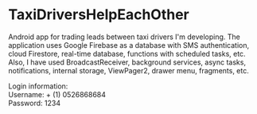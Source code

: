 # TaxiDriversHelpEachOther

Android app for trading leads between taxi drivers I'm developing. 
The application uses Google Firebase as a database with SMS authentication, cloud Firestore, real-time database, functions with scheduled tasks, etc. 
Also, I have used BroadcastReceiver, background services, async tasks, notifications, internal storage, ViewPager2, drawer menu, fragments, etc.

Login information:    
Username: + (1) 0526868684      
Password: 1234
